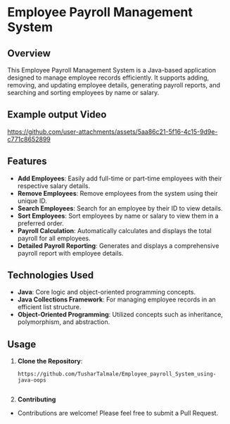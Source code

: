 # Employee Payroll Management System

## Overview
This Employee Payroll Management System is a Java-based application designed to manage employee records efficiently. It supports adding, removing, and updating employee details, generating payroll reports, and searching and sorting employees by name or salary.

## Example output Video

https://github.com/user-attachments/assets/5aa86c21-5f16-4c15-9d9e-c771c8652899


## Features
- **Add Employees**: Easily add full-time or part-time employees with their respective salary details.
- **Remove Employees**: Remove employees from the system using their unique ID.
- **Search Employees**: Search for an employee by their ID to view details.
- **Sort Employees**: Sort employees by name or salary to view them in a preferred order.
- **Payroll Calculation**: Automatically calculates and displays the total payroll for all employees.
- **Detailed Payroll Reporting**: Generates and displays a comprehensive payroll report with employee details.

## Technologies Used
- **Java**: Core logic and object-oriented programming concepts.
- **Java Collections Framework**: For managing employee records in an efficient list structure.
- **Object-Oriented Programming**: Utilized concepts such as inheritance, polymorphism, and abstraction.

## Usage
1. **Clone the Repository**:
   ```
   https://github.com/TusharTalmale/Employee_payroll_System_using-java-oops
  
2.	**Contributing**
- Contributions are welcome! Please feel free to submit a Pull Request.


